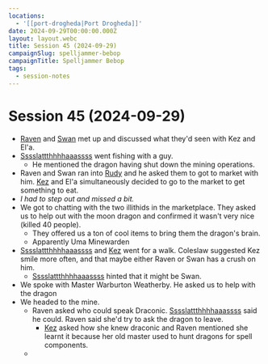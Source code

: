 ```yaml
---
locations:
  - '[[port-drogheda|Port Drogheda]]'
date: 2024-09-29T00:00:00.000Z
layout: layout.webc
title: Session 45 (2024-09-29)
campaignSlug: spelljammer-bebop
campaignTitle: Spelljammer Bebop
tags:
  - session-notes
---
```

# Session 45 (2024-09-29)

- [Raven](raven.md) and [Swan](swan.md) met up and discussed what they'd seen with Kez and El'a.
- [Sssslattthhhhaaassss](sssslattthhhhaaassss.md) went fishing with a guy. 
	- He mentioned the dragon having shut down the mining operations.
- Raven and Swan ran into [Rudy](refuge-unit-d3.md) and he asked them to got to market with him. [Kez](kez-bardaux.md) and El'a simultaneously decided to go to the market to get something to eat.
- *I had to step out and missed a bit.*
- We got to chatting with the two illithids in the marketplace. They asked us to help out with the moon dragon and confirmed it wasn't very nice (killed 40 people).
	- They offered us a ton of cool items to bring them the dragon's brain.
	- Apparently Uma Minewarden
- [Sssslattthhhhaaassss](sssslattthhhhaaassss.md) and [Kez](kez-bardaux.md) went for a walk. Coleslaw suggested Kez smile more often, and that maybe either Raven or Swan has a crush on him.
	- [Sssslattthhhhaaassss](sssslattthhhhaaassss.md) hinted that it might be Swan.
- We spoke with Master Warburton Weatherby. He asked us to help with the dragon
- We headed to the mine.
	- Raven asked who could speak Draconic. [Sssslattthhhhaaassss](sssslattthhhhaaassss.md) said he could. Raven said she'd try to ask the dragon to leave.
		- [Kez](kez-bardaux.md) asked how she knew draconic and Raven mentioned she learnt it because her old master used to hunt dragons for spell components.
	- 
